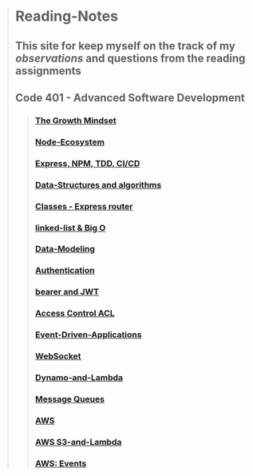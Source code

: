 > # Reading-Notes
>
> ## This site for keep myself on **the track of my _observations_ and questions from the reading assignments**
>
> ## Code 401 - Advanced Software Development
>> ### [The Growth Mindset](read-1.md)
>>   
>> ### [Node-Ecosystem](Node-Ecosystem.md)
>>   
>> ###  [Express, NPM, TDD, CI/CD](Express.md)
>>   
>> ###  [Data-Structures and algorithms](Data-Structures.md)
>> 
>> ### [Classes - Express router](classes-router.md)
>> 
>> ### [linked-list & Big O](linked-list.md)
>> 
>> ### [Data-Modeling](Data-Modeling.md)
>> 
>> ### [Authentication](auth.md)
>> 
>> ### [bearer and JWT](bearer.md)
>>
>> ### [Access Control ACL](AccessControl.md)
>> 
>> ### [Event-Driven-Applications](Event-Driven-Applications.md)
>>
>> ### [WebSocket](WebSocket.md)
>>
>> ### [Dynamo-and-Lambda](Dynamo-and-Lambda.md)
>>
>> ### [Message Queues](MessageQueues.md)
>> 
>> ### [AWS](aws.md)
>> 
>> ### [AWS S3-and-Lambda](AWS-S3-and-Lambda.md)
>>
>> ### [AWS: Events](AWS_Events.md)

